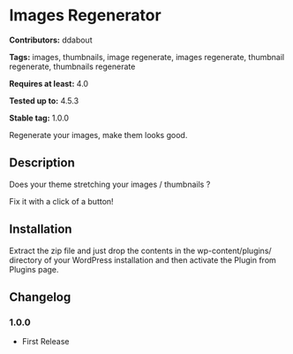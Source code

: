 # Images Regenerator
**Contributors:** ddabout

**Tags:** images, thumbnails, image regenerate, images regenerate, thumbnail regenerate, thumbnails regenerate

**Requires at least:** 4.0

**Tested up to:** 4.5.3

**Stable tag:** 1.0.0


Regenerate your images, make them looks good.


## Description
Does your theme stretching your images / thumbnails ?

Fix it with a click of a button!


## Installation
Extract the zip file and just drop the contents in the wp-content/plugins/ directory of your WordPress installation and then activate the Plugin from Plugins page.


## Changelog


### 1.0.0

* First Release